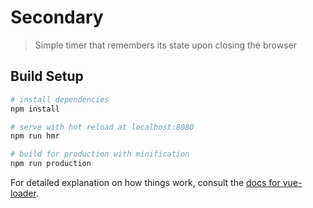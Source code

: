 # Secondary

> Simple timer that remembers its state upon closing the browser

## Build Setup

```bash
# install dependencies
npm install

# serve with hot reload at localhost:8080
npm run hmr

# build for production with minification
npm run production
```

For detailed explanation on how things work, consult the [docs for vue-loader](http://vuejs.github.io/vue-loader).

